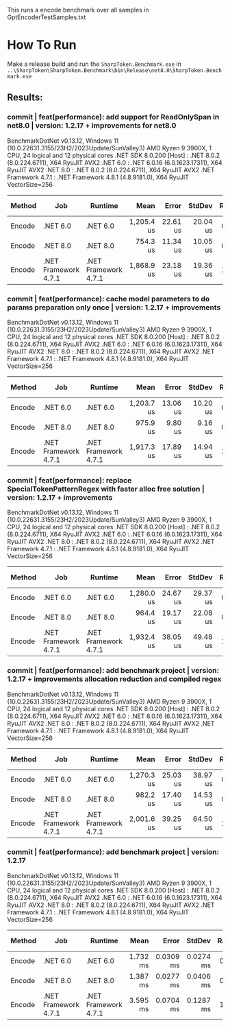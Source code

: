 

This runs a encode benchmark over all samples in GptEncoderTestSamples.txt

# How To Run

Make a release build and run the `SharpToken.Benchmark.exe`
in `..\SharpToken\SharpToken.Benchmark\bin\Release\net8.0\SharpToken.Benchmark.exe`




## Results:


### commit | feat(performance): add support for ReadOnlySpan<char> in net8.0 | version: 1.2.17 + improvements for net8.0

BenchmarkDotNet v0.13.12, Windows 11 (10.0.22631.3155/23H2/2023Update/SunValley3)
AMD Ryzen 9 3900X, 1 CPU, 24 logical and 12 physical cores
.NET SDK 8.0.200
  [Host]               : .NET 8.0.2 (8.0.224.6711), X64 RyuJIT AVX2
  .NET 6.0             : .NET 6.0.16 (6.0.1623.17311), X64 RyuJIT AVX2
  .NET 8.0             : .NET 8.0.2 (8.0.224.6711), X64 RyuJIT AVX2
  .NET Framework 4.7.1 : .NET Framework 4.8.1 (4.8.9181.0), X64 RyuJIT VectorSize=256


| Method | Job                  | Runtime              | Mean       | Error    | StdDev   | Ratio | Gen0     | Gen1    | Allocated | Alloc Ratio |
|------- |--------------------- |--------------------- |-----------:|---------:|---------:|------:|---------:|--------:|----------:|------------:|
| Encode | .NET 6.0             | .NET 6.0             | 1,205.4 us | 22.61 us | 20.04 us |  0.64 |  99.6094 |  7.8125 | 826.18 KB |        0.90 |
| Encode | .NET 8.0             | .NET 8.0             |   754.3 us | 11.34 us | 10.05 us |  0.40 |  31.2500 |  1.9531 | 258.58 KB |        0.28 |
| Encode | .NET Framework 4.7.1 | .NET Framework 4.7.1 | 1,868.9 us | 23.18 us | 19.36 us |  1.00 | 148.4375 | 13.6719 | 921.81 KB |        1.00 |


### commit | feat(performance): cache model parameters to do params preparation only once | version: 1.2.17 + improvements

BenchmarkDotNet v0.13.12, Windows 11 (10.0.22631.3155/23H2/2023Update/SunValley3)
AMD Ryzen 9 3900X, 1 CPU, 24 logical and 12 physical cores
.NET SDK 8.0.200
  [Host]               : .NET 8.0.2 (8.0.224.6711), X64 RyuJIT AVX2
  .NET 6.0             : .NET 6.0.16 (6.0.1623.17311), X64 RyuJIT AVX2
  .NET 8.0             : .NET 8.0.2 (8.0.224.6711), X64 RyuJIT AVX2
  .NET Framework 4.7.1 : .NET Framework 4.8.1 (4.8.9181.0), X64 RyuJIT VectorSize=256


| Method | Job                  | Runtime              | Mean       | Error    | StdDev   | Ratio | Gen0     | Gen1    | Allocated  | Alloc Ratio |
|------- |--------------------- |--------------------- |-----------:|---------:|---------:|------:|---------:|--------:|-----------:|------------:|
| Encode | .NET 6.0             | .NET 6.0             | 1,203.7 us | 13.06 us | 10.20 us |  0.63 | 105.4688 |  9.7656 |  876.44 KB |        0.84 |
| Encode | .NET 8.0             | .NET 8.0             |   975.9 us |  9.80 us |  9.16 us |  0.51 | 105.4688 |  7.8125 |  867.94 KB |        0.83 |
| Encode | .NET Framework 4.7.1 | .NET Framework 4.7.1 | 1,917.3 us | 17.89 us | 14.94 us |  1.00 | 169.9219 | 15.6250 | 1045.58 KB |        1.00 |


### commit | feat(performance): replace SpecialTokenPatternRegex with faster alloc free solution | version: 1.2.17 + improvements

BenchmarkDotNet v0.13.12, Windows 11 (10.0.22631.3155/23H2/2023Update/SunValley3)
AMD Ryzen 9 3900X, 1 CPU, 24 logical and 12 physical cores
.NET SDK 8.0.200
  [Host]               : .NET 8.0.2 (8.0.224.6711), X64 RyuJIT AVX2
  .NET 6.0             : .NET 6.0.16 (6.0.1623.17311), X64 RyuJIT AVX2
  .NET 8.0             : .NET 8.0.2 (8.0.224.6711), X64 RyuJIT AVX2
  .NET Framework 4.7.1 : .NET Framework 4.8.1 (4.8.9181.0), X64 RyuJIT VectorSize=256


| Method | Job                  | Runtime              | Mean       | Error    | StdDev   | Ratio | RatioSD | Gen0     | Gen1    | Allocated  | Alloc Ratio |
|------- |--------------------- |--------------------- |-----------:|---------:|---------:|------:|--------:|---------:|--------:|-----------:|------------:|
| Encode | .NET 6.0             | .NET 6.0             | 1,280.0 us | 24.67 us | 29.37 us |  0.66 |    0.02 | 105.4688 |  7.8125 |  876.45 KB |        0.84 |
| Encode | .NET 8.0             | .NET 8.0             |   964.4 us | 19.17 us | 22.08 us |  0.50 |    0.02 | 105.4688 |  8.7891 |  867.93 KB |        0.83 |
| Encode | .NET Framework 4.7.1 | .NET Framework 4.7.1 | 1,932.4 us | 38.05 us | 49.48 us |  1.00 |    0.00 | 169.9219 | 15.6250 | 1045.58 KB |        1.00 |


### commit | feat(performance): add benchmark project | version: 1.2.17 + improvements allocation reduction and compiled regex

BenchmarkDotNet v0.13.12, Windows 11 (10.0.22631.3155/23H2/2023Update/SunValley3)
AMD Ryzen 9 3900X, 1 CPU, 24 logical and 12 physical cores
.NET SDK 8.0.200
  [Host]               : .NET 8.0.2 (8.0.224.6711), X64 RyuJIT AVX2
  .NET 6.0             : .NET 6.0.16 (6.0.1623.17311), X64 RyuJIT AVX2
  .NET 8.0             : .NET 8.0.2 (8.0.224.6711), X64 RyuJIT AVX2
  .NET Framework 4.7.1 : .NET Framework 4.8.1 (4.8.9181.0), X64 RyuJIT VectorSize=256


| Method | Job                  | Runtime              | Mean       | Error    | StdDev   | Ratio | RatioSD | Gen0     | Gen1    | Allocated  | Alloc Ratio |
|------- |--------------------- |--------------------- |-----------:|---------:|---------:|------:|--------:|---------:|--------:|-----------:|------------:|
| Encode | .NET 6.0             | .NET 6.0             | 1,270.3 us | 25.03 us | 38.97 us |  0.64 |    0.03 | 105.4688 |  7.8125 |  876.45 KB |        0.84 |
| Encode | .NET 8.0             | .NET 8.0             |   982.2 us | 17.40 us | 14.53 us |  0.49 |    0.02 | 105.4688 |  7.8125 |  867.94 KB |        0.83 |
| Encode | .NET Framework 4.7.1 | .NET Framework 4.7.1 | 2,001.6 us | 39.25 us | 64.50 us |  1.00 |    0.00 | 167.9688 | 15.6250 | 1045.58 KB |        1.00 |


### commit | feat(performance): add benchmark project | version: 1.2.17

BenchmarkDotNet v0.13.12, Windows 11 (10.0.22631.3155/23H2/2023Update/SunValley3)
AMD Ryzen 9 3900X, 1 CPU, 24 logical and 12 physical cores
.NET SDK 8.0.200
  [Host]               : .NET 8.0.2 (8.0.224.6711), X64 RyuJIT AVX2
  .NET 6.0             : .NET 6.0.16 (6.0.1623.17311), X64 RyuJIT AVX2
  .NET 8.0             : .NET 8.0.2 (8.0.224.6711), X64 RyuJIT AVX2
  .NET Framework 4.7.1 : .NET Framework 4.8.1 (4.8.9181.0), X64 RyuJIT VectorSize=256


| Method | Job                  | Runtime              | Mean     | Error     | StdDev    | Ratio | RatioSD | Gen0     | Gen1    | Allocated | Alloc Ratio |
|------- |--------------------- |--------------------- |---------:|----------:|----------:|------:|--------:|---------:|--------:|----------:|------------:|
| Encode | .NET 6.0             | .NET 6.0             | 1.732 ms | 0.0309 ms | 0.0274 ms |  0.49 |    0.01 | 191.4063 | 15.6250 |   1.53 MB |        0.62 |
| Encode | .NET 8.0             | .NET 8.0             | 1.387 ms | 0.0277 ms | 0.0406 ms |  0.39 |    0.02 | 191.4063 | 15.6250 |   1.53 MB |        0.62 |
| Encode | .NET Framework 4.7.1 | .NET Framework 4.7.1 | 3.595 ms | 0.0704 ms | 0.1287 ms |  1.00 |    0.00 | 406.2500 | 39.0625 |   2.46 MB |        1.00 |
